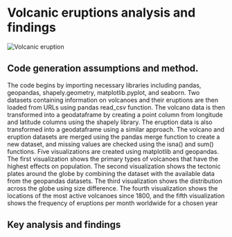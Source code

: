# Volcanic eruptions analysis and findings

![Volcanic eruption](https://c.files.bbci.co.uk/113D1/production/_110090607_gettyimages-512766800.jpg)

## Code generation assumptions and method.
The code begins by importing necessary libraries including pandas, geopandas, shapely.geometry, matplotlib.pyplot, and seaborn. Two datasets containing information on volcanoes and their eruptions are then loaded from URLs using pandas read_csv function. 
The volcano data is then transformed into a geodataframe by creating a point column from longitude and latitude columns using the shapely library. 
The eruption data is also transformed into a geodataframe using a similar approach.
The volcano and eruption datasets are merged using the pandas merge function to create a new dataset, and missing values are checked using the isna() and sum() functions.
Five visualizations are created using matplotlib and geopandas. The first visualization shows the primary types of volcanoes that have the highest effects on population. 
The second visualization shows the tectonic plates around the globe by combining the dataset with the available data from the geopandas datasets. 
The third visualization shows the distribution across the globe using size difference. 
The fourth visualization shows the locations of the most active volcanoes since 1800, and the fifth visualization shows the frequency of eruptions per month worldwide for a chosen year
## Key analysis and findings
